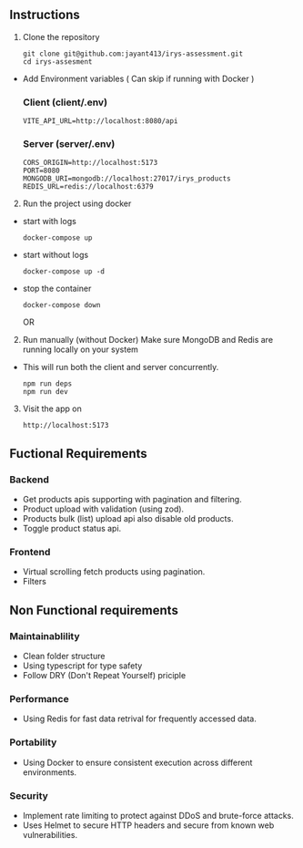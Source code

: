 ## Instructions

1. Clone the repository

   ```
   git clone git@github.com:jayant413/irys-assessment.git
   cd irys-assesment
   ```

- Add Environment variables ( Can skip if running with Docker )

  ### Client (client/.env)

  ```
  VITE_API_URL=http://localhost:8080/api
  ```

  ### Server (server/.env)

  ```
  CORS_ORIGIN=http://localhost:5173
  PORT=8080
  MONGODB_URI=mongodb://localhost:27017/irys_products
  REDIS_URL=redis://localhost:6379
  ```

2. Run the project using docker

- start with logs

  ```
  docker-compose up
  ```

- start without logs

  ```
  docker-compose up -d
  ```

- stop the container

  ```
  docker-compose down
  ```

  OR

2. Run manually (without Docker) Make sure MongoDB and Redis are running locally on your system

- This will run both the client and server concurrently.

  ```
  npm run deps
  npm run dev
  ```

3. Visit the app on
   ```
   http://localhost:5173
   ```

## Fuctional Requirements

### Backend

- Get products apis supporting with pagination and filtering.
- Product upload with validation (using zod).
- Products bulk (list) upload api also disable old products.
- Toggle product status api.

### Frontend

- Virtual scrolling fetch products using pagination.
- Filters

## Non Functional requirements

### Maintainablility

- Clean folder structure
- Using typescript for type safety
- Follow DRY (Don't Repeat Yourself) priciple

### Performance

- Using Redis for fast data retrival for frequently accessed data.

### Portability

- Using Docker to ensure consistent execution across different environments.

### Security

- Implement rate limiting to protect against DDoS and brute-force attacks.
- Uses Helmet to secure HTTP headers and secure from known web vulnerabilities.
